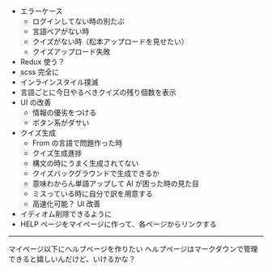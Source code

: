 - エラーケース
  - ログインしてない時の別たぶ
  - 言語ペアがない時
  - クイズがない時（松本アップロードを見せたい）
  - クイズアップロード失敗
- Redux 使う？
- scss 完全に
- インラインスタイル撲滅
- 言語ごとに今日やるべきクイズの残り個数を表示
- UI の改善
  - 情報の優劣をつける
  - ボタン系がダサい
- クイズ生成
  - From の言語で問題作った時
  - クイズ生成進捗
  - 構文の時にうまく生成されてない
  - クイズバックグラウンドで生成できるか
  - 意味わからん単語アップして AI が困った時の見た目
  - ミスっている時に自分で訳を用意する
  - 高速化可能？
    UI 改善
- イディオム削除できるように
- HELP ページをマイページに作って、各ページからリンクする

---

マイページ以下にヘルプページを作りたい
ヘルプページはマークダウンで管理できると嬉しいんだけど、いけるかな？
